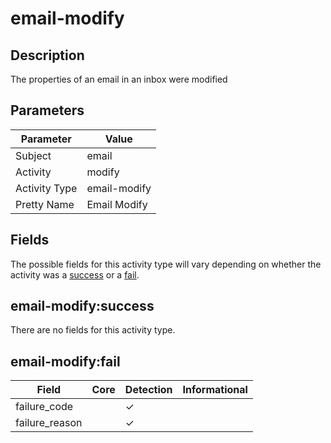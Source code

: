 email-modify
============

Description
-----------
The properties of an email in an inbox were modified

Parameters
----------
| Parameter     | Value        |
| ------------- | ------------ |
| Subject       | email        |
| Activity      | modify       |
| Activity Type | email-modify |
| Pretty Name   | Email Modify |


Fields
------

The possible fields for this activity type will vary depending on whether the activity was a [success](#email-modifysuccess) or a [fail](#email-modifyfail).


email-modify:success
--------------------

There are no fields for this activity type.


email-modify:fail
-----------------

| Field          | Core | Detection | Informational |
| -------------- | ---- | --------- | ------------- |
| failure_code   |      | &#10003;  |               |
| failure_reason |      | &#10003;  |               |
